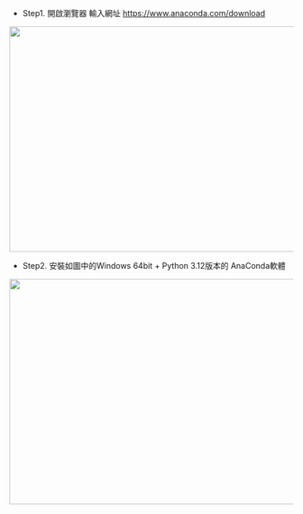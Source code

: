 - Step1. 開啟瀏覽器 輸入網址 https://www.anaconda.com/download <br>
<img src = "install1.jpg" width="600" height="400" />
<br>
  
- Step2. 安裝如圖中的Windows 64bit + Python 3.12版本的 AnaConda軟體 <br>
<img src = "install2.jpg" width="600" height="400" />
<br>

